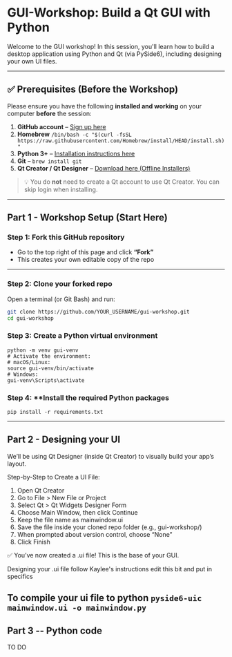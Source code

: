 # GUI-Workshop: Build a Qt GUI with Python

Welcome to the GUI workshop! In this session, you'll learn how to build a desktop application using Python and Qt (via PySide6), including designing your own UI files.

---

## ✅ Prerequisites (Before the Workshop)

Please ensure you have the following **installed and working** on your computer **before** the session:

1. **GitHub account** – [Sign up here](https://github.com/)
2. **Homebrew** `/bin/bash -c "$(curl -fsSL https://raw.githubusercontent.com/Homebrew/install/HEAD/install.sh)"`
3. **Python 3+** – [Installation instructions here](https://docs.python-guide.org/starting/install3/osx/)
4. **Git** – `brew install git`
5. **Qt Creator / Qt Designer** – [Download here (Offline Installers)](https://www.qt.io/offline-installers)

> 💡 You do **not** need to create a Qt account to use Qt Creator. You can skip login when installing.

---

## Part 1 - Workshop Setup (Start Here)

### Step 1: **Fork this GitHub repository**
- Go to the top right of this page and click **“Fork”**
- This creates your own editable copy of the repo

---

### Step 2: **Clone your forked repo**
Open a terminal (or Git Bash) and run:

```bash
git clone https://github.com/YOUR_USERNAME/gui-workshop.git
cd gui-workshop
```

### Step 3: **Create a Python virtual environment**
```
python -m venv gui-venv
# Activate the environment:
# macOS/Linux:
source gui-venv/bin/activate
# Windows:
gui-venv\Scripts\activate
```

### Step 4: **Install the required Python packages
```pip install --upgrade pip
pip install -r requirements.txt
```

---

## Part 2 - **Designing your UI**
We’ll be using Qt Designer (inside Qt Creator) to visually build your app’s layout.

Step-by-Step to Create a UI File:
1. Open Qt Creator
2. Go to File > New File or Project
3. Select Qt > Qt Widgets Designer Form
4. Choose Main Window, then click Continue
5. Keep the file name as mainwindow.ui
6. Save the file inside your cloned repo folder (e.g., gui-workshop/)
7. When prompted about version control, choose “None”
8. Click Finish

✅ You’ve now created a .ui file! This is the base of your GUI.

Designing your .ui file
follow Kaylee's instructions
edit this bit and put in specifics

To compile your ui file to python
`pyside6-uic mainwindow.ui -o mainwindow.py`
---

## Part 3 -- **Python code**
TO DO



